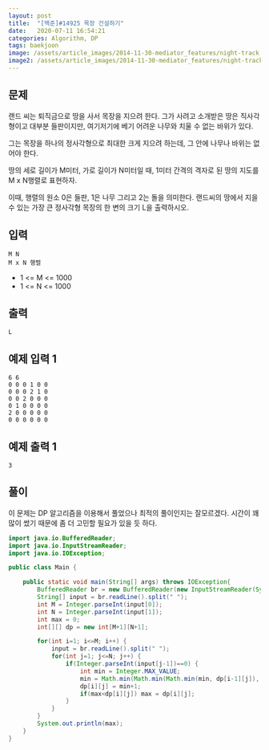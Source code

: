 ```yaml
---
layout: post
title:  "[백준]#14925 목장 건설하기"
date:   2020-07-11 16:54:21
categories: Algorithm, DP
tags: baekjoon
image: /assets/article_images/2014-11-30-mediator_features/night-track.JPG
image2: /assets/article_images/2014-11-30-mediator_features/night-track-mobile.JPG
---
```


문제
--------------------

랜드 씨는 퇴직금으로 땅을 사서 목장을 지으려 한다.  그가 사려고 소개받은 땅은 직사각형이고 대부분 들판이지만, 여기저기에 베기 어려운 나무와 치울 수 없는 바위가 있다.

그는 목장을 하나의 정사각형으로 최대한 크게 지으려 하는데, 그 안에 나무나 바위는 없어야 한다. 

땅의 세로 길이가 M미터, 가로 길이가 N미터일 때, 1미터 간격의 격자로 된 땅의 지도를 M x N행렬로 표현하자. 

이때, 행렬의 원소 0은 들판, 1은 나무 그리고 2는 돌을 의미한다.  랜드씨의 땅에서 지을 수 있는 가장 큰 정사각형 목장의 한 변의 크기 L을 출력하시오.

입력
---------------------------

```
M N
M x N 행렬
```

- 1 <= M <= 1000
- 1 <= N <= 1000

출력
----------------

```
L
```

예제 입력 1 
----------------------

```
6 6
0 0 0 1 0 0
0 0 0 2 1 0
0 0 2 0 0 0
0 1 0 0 0 0
2 0 0 0 0 0
0 0 0 0 0 0
```

예제 출력 1 
------------------------

```
3
```

풀이
--------------------------

이 문제는 DP 알고리즘을 이용해서 풀었으나 최적의 풀이인지는 잘모르겠다. 시간이 꽤 많이 썼기 때문에 좀 더 고민할 필요가 있을 듯 하다.

```java
import java.io.BufferedReader;
import java.io.InputStreamReader;
import java.io.IOException;

public class Main {

    public static void main(String[] args) throws IOException{
        BufferedReader br = new BufferedReader(new InputStreamReader(System.in));
        String[] input = br.readLine().split(" ");
        int M = Integer.parseInt(input[0]);
        int N = Integer.parseInt(input[1]);
        int max = 0;
        int[][] dp = new int[M+1][N+1];

        for(int i=1; i<=M; i++) {
            input = br.readLine().split(" ");
            for(int j=1; j<=N; j++) {
                if(Integer.parseInt(input[j-1])==0) {
                    int min = Integer.MAX_VALUE;
                    min = Math.min(Math.min(Math.min(min, dp[i-1][j]), dp[i][j-1]), dp[i-1][j-1]);
                    dp[i][j] = min+1;
                    if(max<dp[i][j]) max = dp[i][j];
                }
            }
        }
        System.out.println(max);
    }
}
```
